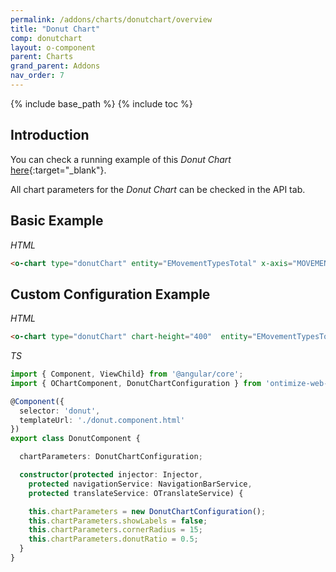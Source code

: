 ```yaml
---
permalink: /addons/charts/donutchart/overview
title: "Donut Chart"
comp: donutchart
layout: o-component
parent: Charts
grand_parent: Addons
nav_order: 7
---
```


{% include base_path %}
{% include toc %}

## Introduction

You can check a running example of this *Donut Chart* [here](https://try.imatia.com/ontimizeweb/v15/charts/main/other-charts/donut){:target="_blank"}.

All chart parameters for the *Donut Chart* can be checked in the API tab.


## Basic Example

*HTML*

```html
<o-chart type="donutChart" entity="EMovementTypesTotal" x-axis="MOVEMENTTYPES" y-axis="MOVEMENT" chart-height="400"></o-chart>
```


## Custom Configuration Example

*HTML*

```html
<o-chart type="donutChart" chart-height="400"  entity="EMovementTypesTotal" x-axis="MOVEMENTTYPES" y-axis="MOVEMENT" [chart-parameters]="chartParameters"></o-chart>
```

*TS*

```ts
import { Component, ViewChild} from '@angular/core';
import { OChartComponent, DonutChartConfiguration } from 'ontimize-web-ngx-charts';

@Component({
  selector: 'donut',
  templateUrl: './donut.component.html'
})
export class DonutComponent {

  chartParameters: DonutChartConfiguration;

  constructor(protected injector: Injector,
    protected navigationService: NavigationBarService,
    protected translateService: OTranslateService) {

    this.chartParameters = new DonutChartConfiguration();
    this.chartParameters.showLabels = false;
    this.chartParameters.cornerRadius = 15;
    this.chartParameters.donutRatio = 0.5;
  }
}
```
